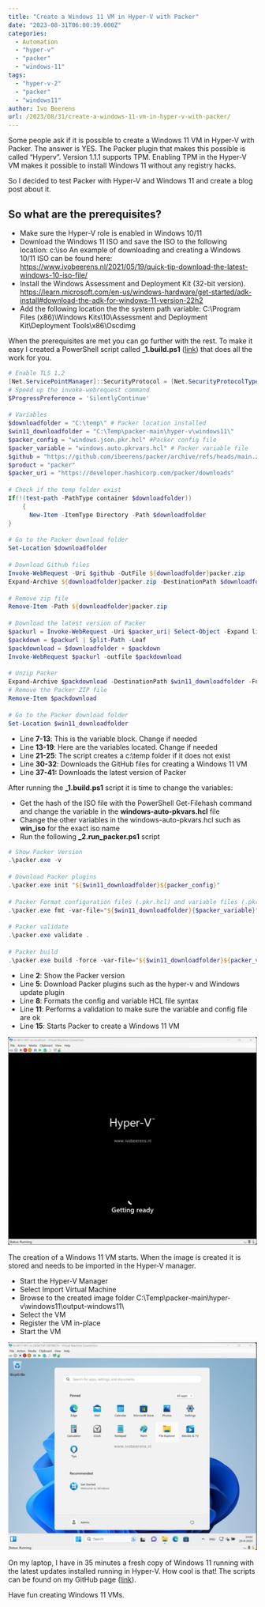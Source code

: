 ```yaml
---
title: "Create a Windows 11 VM in Hyper-V with Packer"
date: "2023-08-31T06:00:39.000Z"
categories: 
  - Automation
  - "hyper-v"
  - "packer"
  - "windows-11"
tags: 
  - "hyper-v-2"
  - "packer"
  - "windows11"
author: Ivo Beerens
url: /2023/08/31/create-a-windows-11-vm-in-hyper-v-with-packer/
---
```


Some people ask if it is possible to create a Windows 11 VM in Hyper-V with Packer. The answer is YES. The Packer plugin that makes this possible is called “Hyperv”. Version 1.1.1 supports TPM. Enabling TPM in the Hyper-V VM makes it possible to install Windows 11 without any registry hacks.

So I decided to test Packer with Hyper-V and Windows 11 and create a blog post about it.

## So what are the prerequisites?
- Make sure the Hyper-V role is enabled in Windows 10/11
- Download the Windows 11 ISO and save the ISO to the following location: c:\\iso An example of downloading and creating a Windows 10/11 ISO can be found here: https://www.ivobeerens.nl/2021/05/19/quick-tip-download-the-latest-windows-10-iso-file/
- Install the Windows Assessment and Deployment Kit (32-bit version). https://learn.microsoft.com/en-us/windows-hardware/get-started/adk-install#download-the-adk-for-windows-11-version-22h2
- Add the following location the the system path variable: C:\\Program Files (x86)\\Windows Kits\\10\\Assessment and Deployment Kit\\Deployment Tools\\x86\\Oscdimg

When the prerequisites are met you can go further with the rest. To make it easy I created a PowerShell script called **\_1.build.ps1** ([link](https://github.com/ibeerens/packer/blob/main/hyper-v/windows11/_1.build.ps1)) that does all the work for you.

```powershell
# Enable TLS 1.2
[Net.ServicePointManager]::SecurityProtocol = [Net.SecurityProtocolType]::Tls12
# Speed up the invoke-webrequest command
$ProgressPreference = 'SilentlyContinue'
 
# Variables
$downloadfolder = "C:\temp\" # Packer location installed
$win11_downloadfolder = "C:\Temp\packer-main\hyper-v\windows11\"
$packer_config = "windows.json.pkr.hcl" #Packer config file
$packer_variable = "windows.auto.pkrvars.hcl" # Packer variable file
$github = "https://github.com/ibeerens/packer/archive/refs/heads/main.zip"
$product = "packer"
$packer_uri = "https://developer.hashicorp.com/packer/downloads"
 
# Check if the temp folder exist
If(!(test-path -PathType container $downloadfolder))
    {
      New-Item -ItemType Directory -Path $downloadfolder
}
 
# Go to the Packer download folder
Set-Location $downloadfolder
 
# Download Github files
Invoke-WebRequest -Uri $github -OutFile ${downloadfolder}packer.zip
Expand-Archive ${downloadfolder}packer.zip -DestinationPath $downloadfolder -Force
 
# Remove zip file
Remove-Item -Path ${downloadfolder}packer.zip 
 
# Download the latest version of Packer
$packurl = Invoke-WebRequest -Uri $packer_uri| Select-Object -Expand links | Where-Object href -match "//releases\.hashicorp\.com/$product/\d.*/$product_.*_windows_amd64\.zip$" | Select-Object -Expand href
$packdown = $packurl | Split-Path -Leaf
$packdownload = $downloadfolder + $packdown
Invoke-WebRequest $packurl -outfile $packdownload
 
# Unzip Packer 
Expand-Archive $packdownload -DestinationPath $win11_downloadfolder -Force
# Remove the Packer ZIP file
Remove-Item $packdownload
 
# Go to the Packer download folder
Set-Location $win11_downloadfolder
```

- Line **7-13**: This is the variable block. Change if needed
- Line **13-19**: Here are the variables located. Change if needed
- Line **21-25**: The script creates a c:\\temp folder if it does not exist
- Line **30-32**: Downloads the GitHub files for creating a Windows 11 VM
- Line **37-41:** Downloads the latest version of Packer

After running the **\_1.build.ps1** script it is time to change the variables:
- Get the hash of the ISO file with the PowerShell Get-Filehash command and change the variable in the **windows-auto-pkvars.hcl** file
- Change the other variables in the windows-auto-pkvars.hcl such as **win\_iso** for the exact iso name
- Run the following **\_2.run\_packer.ps1** script

```powershell
# Show Packer Version
.\packer.exe -v
 
# Download Packer plugins
.\packer.exe init "${$win11_downloadfolder}${packer_config}"
 
# Packer Format configuration files (.pkr.hcl) and variable files (.pkrvars.hcl) are updated.
.\packer.exe fmt -var-file="${$win11_downloadfolder}{$packer_variable}" "${$win11_downloadfolder}${packer_config}"
 
# Packer validate
.\packer.exe validate .
 
# Packer build
.\packer.exe build -force -var-file="${$win11_downloadfolder}${packer_variable}" "${$win11_downloadfolder}${packer_config}"
```

- Line **2**: Show the Packer version
- Line **5**: Download Packer plugins such as the hyper-v and Windows update plugin
- Line **8**: Formats the config and variable HCL file syntax
- Line **11**: Performs a validation to make sure the variable and config file are ok
- Line **15**: Starts Packer to create a Windows 11 VM

![](images/install-1024x854.png)

The creation of a Windows 11 VM starts. When the image is created it is stored and needs to be imported in the Hyper-V manager.

- Start the Hyper-V Manager
- Select Import Virtual Machine
- Browse to the created image folder C:\\Temp\\packer-main\\hyper-v\\windows11\\output-windows11\\
- Select the VM
- Register the VM in-place
- Start the VM

![](images/win11-1024x854.jpg)

On my laptop, I have in 35 minutes a fresh copy of Windows 11 running with the latest updates installed running in Hyper-V. How cool is that! The scripts can be found on my GitHub page ([link](https://github.com/ibeerens/packer/tree/main/hyper-v/windows11)). 

Have fun creating Windows 11 VMs.